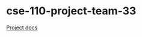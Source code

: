 # cse-110-project-team-33

[Project docs](https://docs.google.com/document/d/1Rc960GlQ11NdjetESN5nfC4oY4D_6VxKnXdgeL8zlOM/edit#heading=h.d2iigltygc2a)